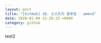 ```yaml
---
layout: post
title: "[GitHub] 10. 소스트리 활용법 - amend"
date: 2020-02-09 15:20:23 +0900
category: github
---
```

test2